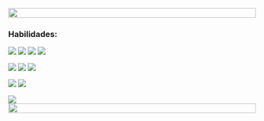 <img src="https://user-images.githubusercontent.com/67590378/98765228-66c5e080-23bc-11eb-81f8-f59e80cefc38.png" height="20px" width="100%" align="top">






### Habilidades:

  <img src="https://img.shields.io/badge/HTML-E34F26?style=for-the-badge&logo=html5&logoColor=white">   <img src="https://img.shields.io/badge/CSS-1572B6?&style=for-the-badge&logo=css3&logoColor=white">   <img src="https://img.shields.io/badge/Bootstrap-563D7C?style=for-the-badge&logo=bootstrap&logoColor=white">   <img src="https://img.shields.io/badge/JavaScript-F7DF1E?style=for-the-badge&logo=javascript&logoColor=black"> 
  
  <img src="https://img.shields.io/badge/Java-ED8B00?style=for-the-badge&logo=java&logoColor=white">   <img src="https://img.shields.io/badge/firebase-ffca28?style=for-the-badge&logo=firebase&logoColor=white">   <img src="https://img.shields.io/badge/Android-3DDC84?style=for-the-badge&logo=android&logoColor=white">
  
   <img src="https://img.shields.io/badge/Computer%20Vision%20(Opencv)-000000?style=for-the-badge&logo=opencv&logoColor=red">   <img src="https://img.shields.io/badge/Python-3776AB?style=for-the-badge&logo=python&logoColor=white">
  
   <img src="https://img.shields.io/badge/Unity-100000?style=for-the-badge&logo=unity&logoColor=white">
  <br>
  
  
<img src="https://user-images.githubusercontent.com/67590378/98765228-66c5e080-23bc-11eb-81f8-f59e80cefc38.png" height="20px" width="100%" align="bottom">

<!--
**Thigos/Thigos** is a ✨ _special_ ✨ repository because its `README.md` (this file) appears on your GitHub profile.

Here are some ideas to get you started:

- 🔭 I’m currently working on ...
- 🌱 I’m currently learning ...
- 👯 I’m looking to collaborate on ...
- 🤔 I’m looking for help with ...
- 💬 Ask me about ...
- 📫 How to reach me: ...
- 😄 Pronouns: ...
- ⚡ Fun fact: ...
-->
